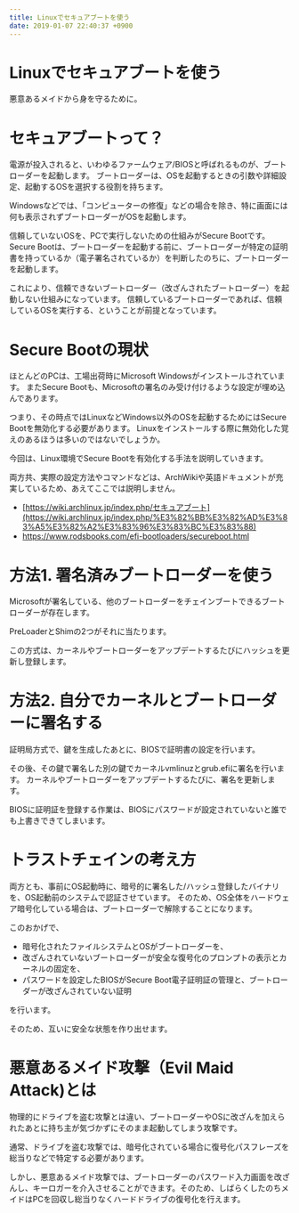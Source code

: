 ```yaml
---
title: Linuxでセキュアブートを使う
date: 2019-01-07 22:40:37 +0900
---
```


Linuxでセキュアブートを使う
===

悪意あるメイドから身を守るために。

# セキュアブートって？

電源が投入されると、いわゆるファームウェア/BIOSと呼ばれるものが、ブートローダーを起動します。
ブートローダーは、OSを起動するときの引数や詳細設定、起動するOSを選択する役割を持ちます。

Windowsなどでは、「コンピューターの修復」などの場合を除き、特に画面には何も表示されずブートローダーがOSを起動します。

信頼していないOSを、PCで実行しないための仕組みがSecure Bootです。
Secure Bootは、ブートローダーを起動する前に、ブートローダーが特定の証明書を持っているか（電子署名されているか）を判断したのちに、ブートローダーを起動します。

これにより、信頼できないブートローダー（改ざんされたブートローダー）を起動しない仕組みになっています。
信頼しているブートローダーであれば、信頼しているOSを実行する、ということが前提となっています。

# Secure Bootの現状
ほとんどのPCは、工場出荷時にMicrosoft Windowsがインストールされています。
またSecure Bootも、Microsoftの署名のみ受け付けるような設定が埋め込んであります。

つまり、その時点ではLinuxなどWindows以外のOSを起動するためにはSecure Bootを無効化する必要があります。
Linuxをインストールする際に無効化した覚えのあるほうは多いのではないでしょうか。

今回は、Linux環境でSecure Bootを有効化する手法を説明していきます。

両方共、実際の設定方法やコマンドなどは、ArchWikiや英語ドキュメントが充実しているため、あえてここでは説明しません。

- [https://wiki.archlinux.jp/index.php/セキュアブート](https://wiki.archlinux.jp/index.php/%E3%82%BB%E3%82%AD%E3%83%A5%E3%82%A2%E3%83%96%E3%83%BC%E3%83%88)
- https://www.rodsbooks.com/efi-bootloaders/secureboot.html

# 方法1. 署名済みブートローダーを使う

Microsoftが署名している、他のブートローダーをチェインブートできるブートローダーが存在します。

PreLoaderとShimの2つがそれに当たります。

この方式は、カーネルやブートローダーをアップデートするたびにハッシュを更新し登録します。

# 方法2. 自分でカーネルとブートローダーに署名する

証明局方式で、鍵を生成したあとに、BIOSで証明書の設定を行います。

その後、その鍵で署名した別の鍵でカーネルvmlinuzとgrub.efiに署名を行います。
カーネルやブートローダーをアップデートするたびに、署名を更新します。

BIOSに証明証を登録する作業は、BIOSにパスワードが設定されていないと誰でも上書きできてしまいます。

# トラストチェインの考え方

両方とも、事前にOS起動時に、暗号的に署名した/ハッシュ登録したバイナリを、OS起動前のシステムで認証させています。
そのため、OS全体をハードウェア暗号化している場合は、ブートローダーで解除することになります。

このおかげで、

- 暗号化されたファイルシステムとOSがブートローダーを、
- 改ざんされていないブートローダーが安全な復号化のプロンプトの表示とカーネルの固定を、
- パスワードを設定したBIOSがSecure Boot電子証明証の管理と、ブートローダーが改ざんされていない証明

を行います。

そのため、互いに安全な状態を作り出せます。

# 悪意あるメイド攻撃（Evil Maid Attack)とは

物理的にドライブを盗む攻撃とは違い、ブートローダーやOSに改ざんを加えられたあとに持ち主が気づかずにそのまま起動してしまう攻撃です。

通常、ドライブを盗む攻撃では、暗号化されている場合に復号化パスフレーズを総当りなどで特定する必要があります。

しかし、悪意あるメイド攻撃では、ブートローダーのパスワード入力画面を改ざんし、キーロガーを介入させることができます。そのため、しばらくしたのちメイドはPCを回収し総当りなくハードドライブの復号化を行えます。
